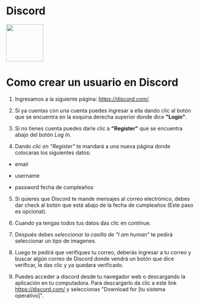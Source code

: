 
<h1>Discord</h1>
<img src="https://assets-global.website-files.com/6257adef93867e50d84d30e2/636e0a6a49cf127bf92de1e2_icon_clyde_blurple_RGB.png" width="100px">


<h1>Como crear un usuario en Discord</h1>


1. Ingresamos a la siguiente página: *https://discord.com/*.

2. Si ya cuentas con una cuenta puedes ingresar a ella dando clic al botón que se encuentra en la esquina derecha superior donde dice **"Login"**.

3. Si no tienes cuenta puedes darle clic a **"Register"** que se encuentra abajo del botón
   *Log In*.
4. Dando *clic en "Register"* te mandará a una nueva página donde colocaras los siguientes datos:

- email 
  
- username 
  
- password fecha de cumpleaños
 
5. Si quieres que Discord te mande mensajes al correo electrónico, debes dar check al botón que está abajo de la fecha de cumpleaños (Este paso es opcional).

6. Cuando ya tengas todos tus datos das clic en continue.

7. Después debes *seleccionar la casilla de "I am human"* te pedirá seleccionar un tipo de imagenes.

8. Luego te pedirá que verifiques tu correo, deberás ingresar a tu correo y buscar algún correo de Discord donde vendrá un botón que dice verificar, le das clic y ya quedara verificado.

9. Puedes acceder a discord desde tu navegador web o descargando la aplicación en tu computadora. Para descargarlo da clic a este link https://discord.com/ y seleccionas "Download for [tu sistema operativo]".


